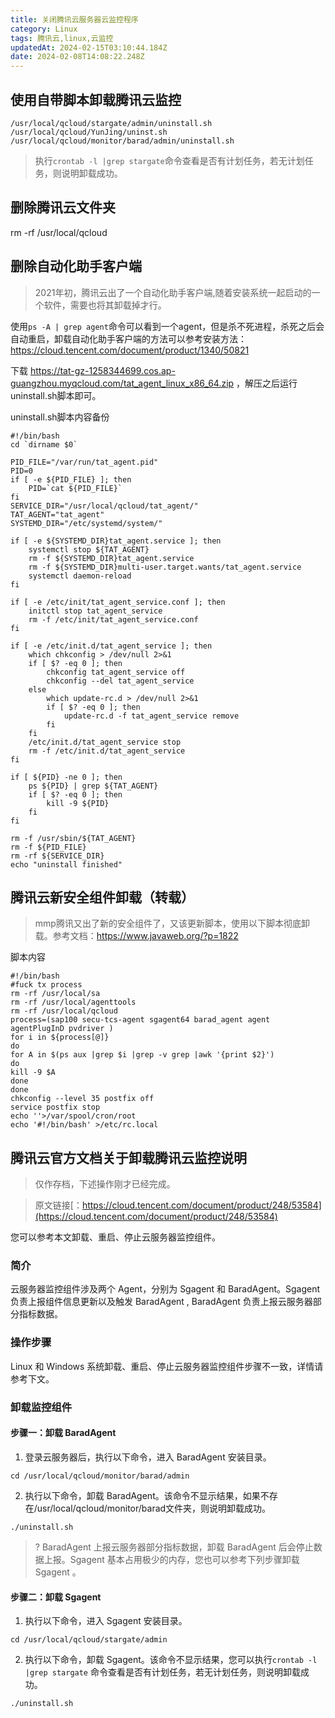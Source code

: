 ```yaml
---
title: 关闭腾讯云服务器云监控程序
category: Linux
tags: 腾讯云,linux,云监控
updatedAt: 2024-02-15T03:10:44.184Z
date: 2024-02-08T14:08:22.248Z
---
```




## 使用自带脚本卸载腾讯云监控

```
/usr/local/qcloud/stargate/admin/uninstall.sh
/usr/local/qcloud/YunJing/uninst.sh
/usr/local/qcloud/monitor/barad/admin/uninstall.sh
```

>执行`crontab -l |grep stargate`命令查看是否有计划任务，若无计划任务，则说明卸载成功。

## 删除腾讯云文件夹
rm -rf /usr/local/qcloud

## 删除自动化助手客户端
>2021年初，腾讯云出了一个自动化助手客户端,随着安装系统一起启动的一个软件，需要也将其卸载掉才行。

使用`ps -A | grep agent`命令可以看到一个agent，但是杀不死进程，杀死之后会自动重启，卸载自动化助手客户端的方法可以参考安装方法：https://cloud.tencent.com/document/product/1340/50821

下载 https://tat-gz-1258344699.cos.ap-guangzhou.myqcloud.com/tat_agent_linux_x86_64.zip ，解压之后运行uninstall.sh脚本即可。

uninstall.sh脚本内容备份
```
#!/bin/bash
cd `dirname $0`

PID_FILE="/var/run/tat_agent.pid"
PID=0
if [ -e ${PID_FILE} ]; then
    PID=`cat ${PID_FILE}`
fi
SERVICE_DIR="/usr/local/qcloud/tat_agent/"
TAT_AGENT="tat_agent"
SYSTEMD_DIR="/etc/systemd/system/"

if [ -e ${SYSTEMD_DIR}tat_agent.service ]; then
    systemctl stop ${TAT_AGENT}
    rm -f ${SYSTEMD_DIR}tat_agent.service
    rm -f ${SYSTEMD_DIR}multi-user.target.wants/tat_agent.service
    systemctl daemon-reload
fi

if [ -e /etc/init/tat_agent_service.conf ]; then
    initctl stop tat_agent_service
    rm -f /etc/init/tat_agent_service.conf
fi

if [ -e /etc/init.d/tat_agent_service ]; then
    which chkconfig > /dev/null 2>&1
    if [ $? -eq 0 ]; then
        chkconfig tat_agent_service off
        chkconfig --del tat_agent_service
    else
        which update-rc.d > /dev/null 2>&1
        if [ $? -eq 0 ]; then
            update-rc.d -f tat_agent_service remove
        fi
    fi
    /etc/init.d/tat_agent_service stop
    rm -f /etc/init.d/tat_agent_service
fi

if [ ${PID} -ne 0 ]; then
    ps ${PID} | grep ${TAT_AGENT}
    if [ $? -eq 0 ]; then
        kill -9 ${PID}
    fi
fi

rm -f /usr/sbin/${TAT_AGENT}
rm -f ${PID_FILE}
rm -rf ${SERVICE_DIR}
echo "uninstall finished"

```

## 腾讯云新安全组件卸载（转载）

>mmp腾讯又出了新的安全组件了，又该更新脚本，使用以下脚本彻底卸载。参考文档：https://www.javaweb.org/?p=1822

脚本内容
```
#!/bin/bash 
#fuck tx process 
rm -rf /usr/local/sa 
rm -rf /usr/local/agenttools 
rm -rf /usr/local/qcloud 
process=(sap100 secu-tcs-agent sgagent64 barad_agent agent agentPlugInD pvdriver ) 
for i in ${process[@]} 
do
for A in $(ps aux |grep $i |grep -v grep |awk '{print $2}') 
do
kill -9 $A 
done 
done 
chkconfig --level 35 postfix off 
service postfix stop 
echo ''>/var/spool/cron/root 
echo '#!/bin/bash' >/etc/rc.local
```


## 腾讯云官方文档关于卸载腾讯云监控说明

>仅作存档，下述操作刚才已经完成。

>原文链接[：https://cloud.tencent.com/document/product/248/53584](https://cloud.tencent.com/document/product/248/53584)

您可以参考本文卸载、重启、停止云服务器监控组件。
### 简介
云服务器监控组件涉及两个 Agent，分别为 Sgagent 和 BaradAgent。Sgagent 负责上报组件信息更新以及触发 BaradAgent , BaradAgent 负责上报云服务器部分指标数据。

### 操作步骤
Linux 和 Windows 系统卸载、重启、停止云服务器监控组件步骤不一致，详情请参考下文。

### 卸载监控组件
#### 步骤一：卸载 BaradAgent
1. 登录云服务器后，执行以下命令，进入 BaradAgent 安装目录。
```plaintext
cd /usr/local/qcloud/monitor/barad/admin
```
2. 执行以下命令，卸载 BaradAgent。该命令不显示结果，如果不存在/usr/local/qcloud/monitor/barad文件夹，则说明卸载成功。
```plaintext
./uninstall.sh
```
>?  BaradAgent 上报云服务器部分指标数据，卸载 BaradAgent 后会停止数据上报。Sgagent 基本占用极少的内存，您也可以参考下列步骤卸载 Sgagent 。

#### 步骤二：卸载 Sgagent
1. 执行以下命令，进入 Sgagent 安装目录。
```plaintext
cd /usr/local/qcloud/stargate/admin
```
2. 执行以下命令，卸载 Sgagent。该命令不显示结果，您可以执行`crontab -l |grep stargate` 命令查看是否有计划任务，若无计划任务，则说明卸载成功。
```plaintext
./uninstall.sh
```